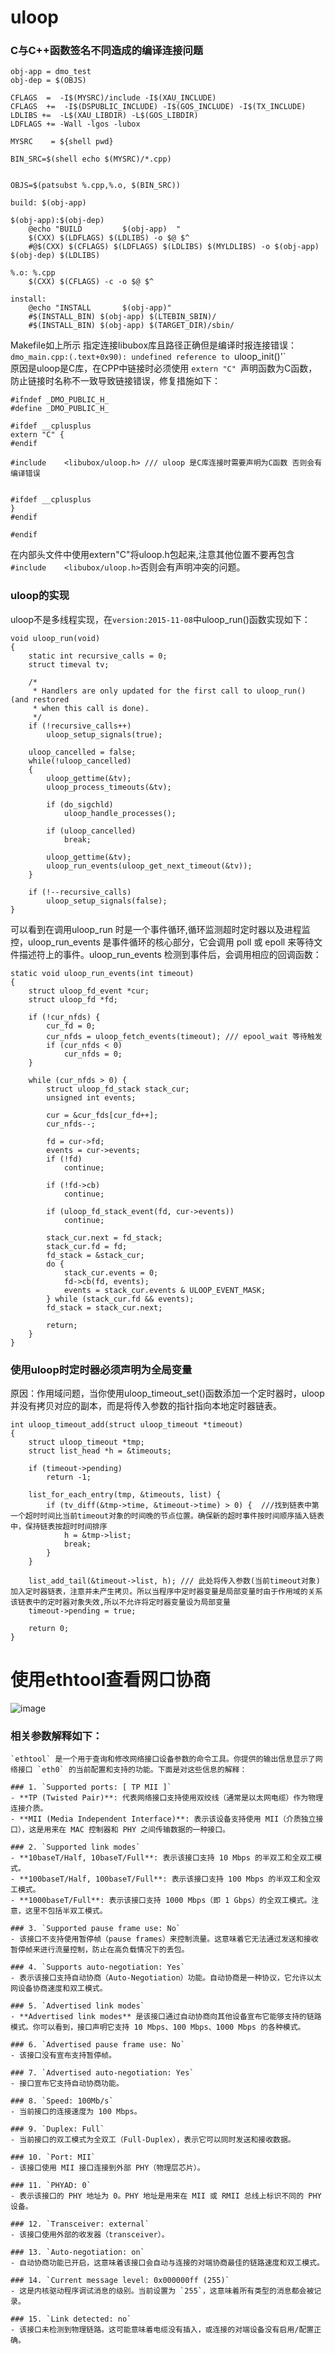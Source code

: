 # uloop 

### C与C++函数签名不同造成的编译连接问题  

```
obj-app = dmo_test
obj-dep = $(OBJS) 

CFLAGS  =  -I$(MYSRC)/include -I$(XAU_INCLUDE)
CFLAGS  +=  -I$(DSPUBLIC_INCLUDE) -I$(GOS_INCLUDE) -I$(TX_INCLUDE)
LDLIBS +=  -L$(XAU_LIBDIR) -L$(GOS_LIBDIR)
LDFLAGS += -Wall -lgos -lubox

MYSRC    = ${shell pwd}

BIN_SRC=$(shell echo $(MYSRC)/*.cpp)


OBJS=$(patsubst %.cpp,%.o, $(BIN_SRC))

build: $(obj-app)

$(obj-app):$(obj-dep)
	@echo "BUILD         $(obj-app)  "
	$(CXX) $(LDFLAGS) $(LDLIBS) -o $@ $^
	#@$(CXX) $(CFLAGS) $(LDFLAGS) $(LDLIBS) $(MYLDLIBS) -o $(obj-app) $(obj-dep) $(LDLIBS)

%.o: %.cpp
	$(CXX) $(CFLAGS) -c -o $@ $^

install:
	@echo "INSTALL       $(obj-app)"
	#$(INSTALL_BIN) $(obj-app) $(LTEBIN_SBIN)/
	#$(INSTALL_BIN) $(obj-app) $(TARGET_DIR)/sbin/
```
Makefile如上所示 指定连接libubox库且路径正确但是编译时报连接错误：`dmo_main.cpp:(.text+0x90): undefined reference to `uloop_init()'`  
原因是uloop是C库，在CPP中链接时必须使用  ```extern "C" ```声明函数为C函数，防止链接时名称不一致导致链接错误，修复措施如下：

```
#ifndef _DMO_PUBLIC_H_
#define _DMO_PUBLIC_H_

#ifdef __cplusplus
extern "C" {
#endif

#include    <libubox/uloop.h> /// uloop 是C库连接时需要声明为C函数 否则会有编译错误


#ifdef __cplusplus
}
#endif

#endif 
```
在内部头文件中使用extern"C"将uloop.h包起来,注意其他位置不要再包含`#include    <libubox/uloop.h>`否则会有声明冲突的问题。   

### uloop的实现  
uloop不是多线程实现，在`version:2015-11-08`中uloop_run()函数实现如下：  
```
void uloop_run(void)
{
	static int recursive_calls = 0;
	struct timeval tv;

	/*
	 * Handlers are only updated for the first call to uloop_run() (and restored
	 * when this call is done).
	 */
	if (!recursive_calls++)
		uloop_setup_signals(true);

	uloop_cancelled = false;
	while(!uloop_cancelled)
	{
		uloop_gettime(&tv);
		uloop_process_timeouts(&tv);

		if (do_sigchld)
			uloop_handle_processes();

		if (uloop_cancelled)
			break;

		uloop_gettime(&tv);
		uloop_run_events(uloop_get_next_timeout(&tv));
	}

	if (!--recursive_calls)
		uloop_setup_signals(false);
}
```
可以看到在调用uloop_run 时是一个事件循环,循环监测超时定时器以及进程监控，uloop_run_events 是事件循环的核心部分，它会调用 poll 或 epoll 来等待文件描述符上的事件。uloop_run_events 检测到事件后，会调用相应的回调函数： 
```
static void uloop_run_events(int timeout)
{
	struct uloop_fd_event *cur;
	struct uloop_fd *fd;

	if (!cur_nfds) {
		cur_fd = 0;
		cur_nfds = uloop_fetch_events(timeout); /// epool_wait 等待触发
		if (cur_nfds < 0)
			cur_nfds = 0;
	}

	while (cur_nfds > 0) {
		struct uloop_fd_stack stack_cur;
		unsigned int events;

		cur = &cur_fds[cur_fd++];
		cur_nfds--;

		fd = cur->fd;
		events = cur->events;
		if (!fd)
			continue;

		if (!fd->cb)
			continue;

		if (uloop_fd_stack_event(fd, cur->events))
			continue;

		stack_cur.next = fd_stack;
		stack_cur.fd = fd;
		fd_stack = &stack_cur;
		do {
			stack_cur.events = 0;
			fd->cb(fd, events);
			events = stack_cur.events & ULOOP_EVENT_MASK;
		} while (stack_cur.fd && events);
		fd_stack = stack_cur.next;

		return;
	}
}
```

### 使用uloop时定时器必须声明为全局变量

原因：作用域问题，当你使用uloop_timeout_set()函数添加一个定时器时，uloop并没有拷贝对应的副本，而是将传入参数的指针指向本地定时器链表。  
```
int uloop_timeout_add(struct uloop_timeout *timeout)
{
	struct uloop_timeout *tmp;
	struct list_head *h = &timeouts;

	if (timeout->pending)
		return -1;

	list_for_each_entry(tmp, &timeouts, list) {
		if (tv_diff(&tmp->time, &timeout->time) > 0) {  ///找到链表中第一个超时时间比当前timeout对象的时间晚的节点位置。确保新的超时事件按时间顺序插入链表中，保持链表按超时时间排序
			h = &tmp->list;
			break;
		}
	}

	list_add_tail(&timeout->list, h); /// 此处将传入参数(当前timeout对象)加入定时器链表，注意并未产生拷贝。所以当程序中定时器变量是局部变量时由于作用域的关系该链表中的定时器对象失效,所以不允许将定时器变量设为局部变量
	timeout->pending = true;

	return 0;
}
```

 # 使用ethtool查看网口协商

 ![image](https://github.com/user-attachments/assets/e2b1d77f-35d2-4e74-86fd-a1a846d0b443)  

 ### 相关参数解释如下：

 ```
`ethtool` 是一个用于查询和修改网络接口设备参数的命令工具。你提供的输出信息显示了网络接口 `eth0` 的当前配置和支持的功能。下面是对这些信息的解释：

### 1. `Supported ports: [ TP MII ]`
- **TP (Twisted Pair)**: 代表网络接口支持使用双绞线（通常是以太网电缆）作为物理连接介质。
- **MII (Media Independent Interface)**: 表示该设备支持使用 MII（介质独立接口），这是用来在 MAC 控制器和 PHY 之间传输数据的一种接口。

### 2. `Supported link modes`
- **10baseT/Half, 10baseT/Full**: 表示该接口支持 10 Mbps 的半双工和全双工模式。
- **100baseT/Half, 100baseT/Full**: 表示该接口支持 100 Mbps 的半双工和全双工模式。
- **1000baseT/Full**: 表示该接口支持 1000 Mbps（即 1 Gbps）的全双工模式。注意，这里不包括半双工模式。

### 3. `Supported pause frame use: No`
- 该接口不支持使用暂停帧（pause frames）来控制流量。这意味着它无法通过发送和接收暂停帧来进行流量控制，防止在高负载情况下的丢包。

### 4. `Supports auto-negotiation: Yes`
- 表示该接口支持自动协商（Auto-Negotiation）功能。自动协商是一种协议，它允许以太网设备协商速度和双工模式。

### 5. `Advertised link modes`
- **Advertised link modes** 是该接口通过自动协商向其他设备宣布它能够支持的链路模式。你可以看到，接口声明它支持 10 Mbps、100 Mbps、1000 Mbps 的各种模式。

### 6. `Advertised pause frame use: No`
- 该接口没有宣布支持暂停帧。

### 7. `Advertised auto-negotiation: Yes`
- 接口宣布它支持自动协商功能。

### 8. `Speed: 100Mb/s`
- 当前接口的连接速度为 100 Mbps。

### 9. `Duplex: Full`
- 当前接口的双工模式为全双工（Full-Duplex），表示它可以同时发送和接收数据。

### 10. `Port: MII`
- 该接口使用 MII 接口连接到外部 PHY（物理层芯片）。

### 11. `PHYAD: 0`
- 表示该接口的 PHY 地址为 0。PHY 地址是用来在 MII 或 RMII 总线上标识不同的 PHY 设备。

### 12. `Transceiver: external`
- 该接口使用外部的收发器（transceiver）。

### 13. `Auto-negotiation: on`
- 自动协商功能已开启，这意味着该接口会自动与连接的对端协商最佳的链路速度和双工模式。

### 14. `Current message level: 0x000000ff (255)`
- 这是内核驱动程序调试消息的级别。当前设置为 `255`，这意味着所有类型的消息都会被记录。

### 15. `Link detected: no`
- 该接口未检测到物理链路。这可能意味着电缆没有插入，或连接的对端设备没有启用/配置正确。
 ```


